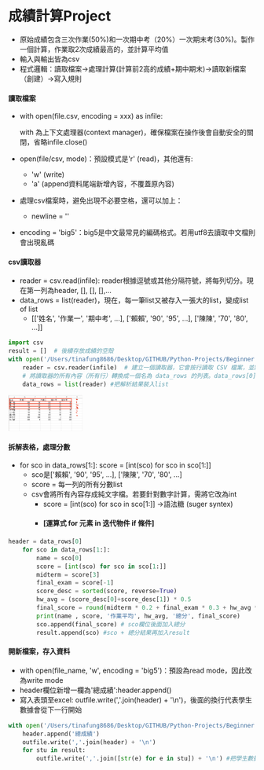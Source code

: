 # 成績計算Project

- 原始成績包含三次作業(50%)和一次期中考（20%）一次期末考(30%)。製作一個計算，作業取2次成績最高的，並計算平均值
- 輸入與輸出皆為csv
- 程式邏輯：讀取檔案->處理計算(計算前2高的成績+期中期末)->讀取新檔案（創建）->寫入規則

#### 讀取檔案

- with open(file.csv, encoding = xxx) as infile:
  
  with 為上下文處理器(context manager)，確保檔案在操作後會自動安全的關閉，省略infile.close()

- open(file/csv, mode)：預設模式是'r' (read)，其他還有:
  - 'w' (write)
  - 'a' (append資料尾端新增內容，不覆蓋原內容)

- 處理csv檔案時，避免出現不必要空格，還可以加上：
  - newline = ''

- encoding = 'big5'：big5是中文最常見的編碼格式。若用utf8去讀取中文檔則會出現亂碼

#### csv讀取器

- reader = csv.read(infile): reader根據逗號或其他分隔符號，將每列切分。現在第一列為header, [], [], [],...
- data_rows = list(reader)，現在，每一筆list又被存入一張大的list，變成list of list
  - [['姓名', '作業一', '期中考', ...], ['賴賴', '90', '95', ...], ['陳陳', '70', '80', ...]]

```python
import csv
result = []  # 後續存放成績的空殼
with open('/Users/tinafung8686/Desktop/GITHUB/Python-Projects/Beginner Projects/Midterm Score Calculation/學生成績.csv', encoding='big5') as infile:
    reader = csv.reader(infile)  # 建立一個讀取器，它會按行讀取 CSV 檔案，並將每行轉換為字串列表
    # 將讀取器的所有內容（所有行）轉換成一個名為 data_rows 的列表。data_rows[0] 為標頭，data_rows[1:] 為學生資料。
    data_rows = list(reader) #把解析結果裝入list
```
<img src="img/02.png" width="30%">

#### 拆解表格，處理分數

- for sco in data_rows[1:]: score = [int(sco) for sco in sco[1:]]
  - sco是['賴賴', '90', '95', ...], ['陳陳', '70', '80', ...]
  - score = 每一列的所有分數list
  - csv會將所有內容存成純文字檔。若要針對數字計算，需將它改為int
    - score = [int(sco) for sco in sco[1:]] ->語法糖 (suger syntex)
    - #### [運算式 for 元素 in 迭代物件 if 條件]

```python
header = data_rows[0]
    for sco in data_rows[1:]: 
        name = sco[0]
        score = [int(sco) for sco in sco[1:]]
        midterm = score[3]
        final_exam = score[-1]
        score_desc = sorted(score, reverse=True)
        hw_avg = (score_desc[0]+score_desc[1]) * 0.5
        final_score = round(midterm * 0.2 + final_exam * 0.3 + hw_avg * 0.5, 2)
        print(name , score, '作業平均', hw_avg, '總分', final_score) 
        sco.append(final_score) # sco欄位後面加入總分
        result.append(sco) #sco + 總分結果再加入result

```

#### 開新檔案，存入資料

- with open(file_name, 'w', encoding = 'big5')：預設為read mode，因此改為write mode
- header欄位新增一欄為'總成績':header.append()
- 寫入表頭至excel: outfile.write(','.join(header) + '\n')，後面的換行代表學生數據會從下一行開始

```python
with open('/Users/tinafung8686/Desktop/GITHUB/Python-Projects/Beginner Projects/Midterm Score Calculation/學生總成績.csv', 'w', encoding='big5') as outfile:
    header.append('總成績')
    outfile.write(','.join(header) + '\n')
    for stu in result:
        outfile.write(','.join([str(e) for e in stu]) + '\n') #把學生數據存成str後，以逗號分割儲存
```